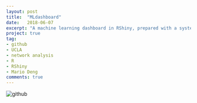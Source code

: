 ```yaml
---
layout: post
title:  "MLdashboard"
date:   2018-06-07
excerpt: "A machine learning dashboard in RShiny, prepared with a systems biology dataset."
project: true
tag:
- github
- UCLA
- network analysis
- R
- RShiny
- Mario Deng
comments: true
---
```


![github](https://nickwisniewski.com/MLdashboard)
